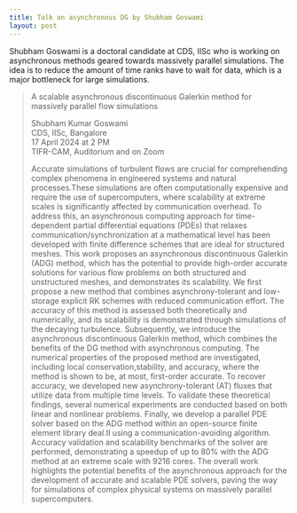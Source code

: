 ```yaml
---
title: Talk on asynchronous DG by Shubham Goswami
layout: post
---
```


Shubham Goswami is a doctoral candidate at CDS, IISc who is working on asynchronous methods geared towards massively parallel simulations. The idea is to reduce the amount of time ranks have to wait for data, which is a major bottleneck for large simulations.

> A scalable asynchronous discontinuous Galerkin method for massively parallel flow simulations
> 
> Shubham Kumar Goswami  
> CDS, IISc, Bangalore  
> 17 April 2024 at 2 PM  
> TIFR-CAM, Auditorium and on Zoom
> 
> Accurate simulations of turbulent flows are crucial for comprehending complex phenomena in engineered systems and natural processes.These simulations are often computationally expensive and require the use of supercomputers, where scalability at extreme scales is significantly affected by communication overhead. To address this, an asynchronous computing approach for time-dependent partial differential equations (PDEs) that relaxes communication/synchronization at a mathematical level has been developed with finite difference schemes that are ideal for structured meshes. This work proposes an asynchronous discontinuous Galerkin (ADG) method, which has the potential to provide high-order accurate solutions for various flow problems on both structured and unstructured meshes, and demonstrates its scalability. We first propose a new method that combines asynchrony-tolerant and low-storage explicit RK schemes with reduced communication effort. The accuracy of this method is assessed both theoretically and numerically, and its scalability is demonstrated through simulations of the decaying turbulence. Subsequently, we introduce the asynchronous discontinuous Galerkin method, which combines the benefits of the DG method with asynchronous computing. The numerical properties of the proposed method are investigated, including local conservation,stability, and accuracy, where the method is shown to be, at most, first-order accurate. To recover accuracy, we developed new asynchrony-tolerant (AT) fluxes that utilize data from multiple time levels. To validate these theoretical findings, several numerical experiments are conducted based on both linear and nonlinear problems. Finally, we develop a parallel PDE solver based on the ADG method within an open-source finite element library deal.II using a communication-avoiding algorithm. Accuracy validation and scalability benchmarks of the solver are performed, demonstrating a speedup of up to 80% with the ADG method at an extreme scale with 9216 cores. The overall work highlights the potential benefits of the asynchronous approach for the development of accurate and scalable PDE solvers, paving the way for simulations of complex physical systems on massively parallel supercomputers.
